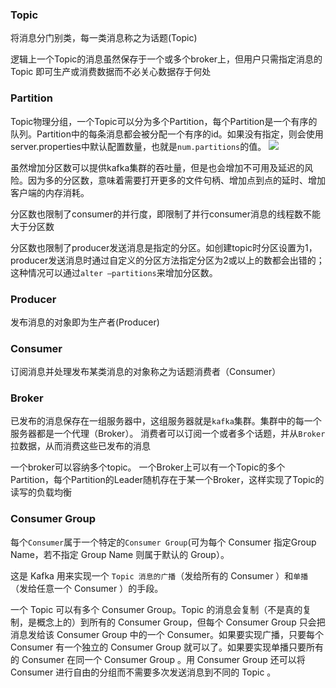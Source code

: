 ### Topic
将消息分门别类，每一类消息称之为话题(Topic)

逻辑上一个Topic的消息虽然保存于一个或多个broker上，但用户只需指定消息的 Topic 即可生产或消费数据而不必关心数据存于何处



### Partition

Topic物理分组，一个Topic可以分为多个Partition，每个Partition是一个有序的队列。Partition中的每条消息都会被分配一个有序的id。如果没有指定，则会使用server.properties中默认配置数量，也就是`num.partitions`的值。
![](https://raw.githubusercontent.com/hapiman/gorice/master/mq/kafka/imgs/anatomy.png)

虽然增加分区数可以提供kafka集群的吞吐量，但是也会增加不可用及延迟的风险。因为多的分区数，意味着需要打开更多的文件句柄、增加点到点的延时、增加客户端的内存消耗。

分区数也限制了consumer的并行度，即限制了并行consumer消息的线程数不能大于分区数

分区数也限制了producer发送消息是指定的分区。如创建topic时分区设置为1，producer发送消息时通过自定义的分区方法指定分区为2或以上的数都会出错的；这种情况可以通过`alter –partitions`来增加分区数。

### Producer
发布消息的对象即为生产者(Producer)

### Consumer
订阅消息并处理发布某类消息的对象称之为话题消费者（Consumer）

### Broker
已发布的消息保存在一组服务器中，这组服务器就是`kafka`集群。集群中的每一个服务器都是一个代理（Broker）。
消费者可以订阅一个或者多个话题，并从`Broker`拉数据，从而消费这些已发布的消息

一个broker可以容纳多个topic。
一个Broker上可以有一个Topic的多个Partition，每个Partition的Leader随机存在于某一个Broker，这样实现了Topic的读写的负载均衡

### Consumer Group

每个`Consumer`属于一个特定的`Consumer Group`(可为每个 Consumer 指定Group Name，若不指定 Group Name 则属于默认的 Group）。

这是 Kafka 用来实现一个 `Topic 消息的广播`（发给所有的 Consumer ）和`单播`（发给任意一个 Consumer ）的手段。

一个 Topic 可以有多个 Consumer Group。Topic 的消息会复制（不是真的复制，是概念上的）到所有的 Consumer Group，但每个 Consumer Group 只会把消息发给该 Consumer Group 中的一个 Consumer。如果要实现广播，只要每个 Consumer 有一个独立的 Consumer Group 就可以了。如果要实现单播只要所有的 Consumer 在同一个 Consumer Group 。用 Consumer Group 还可以将 Consumer 进行自由的分组而不需要多次发送消息到不同的 Topic 。
